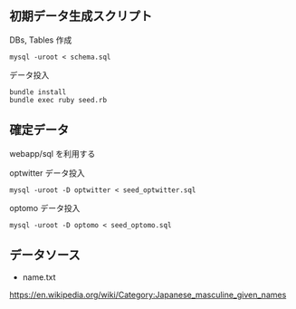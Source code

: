 ## 初期データ生成スクリプト

DBs, Tables 作成
```
mysql -uroot < schema.sql
```

データ投入
```
bundle install
bundle exec ruby seed.rb
```


## 確定データ

webapp/sql を利用する

optwitter データ投入
```
mysql -uroot -D optwitter < seed_optwitter.sql
```

optomo データ投入
```
mysql -uroot -D optomo < seed_optomo.sql
```

## データソース

- name.txt

https://en.wikipedia.org/wiki/Category:Japanese_masculine_given_names
